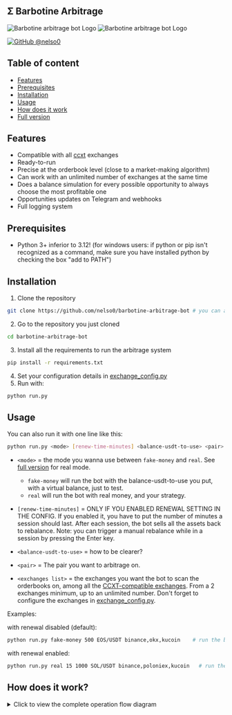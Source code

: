 ## Σ Barbotine Arbitrage
<p align="left">
  <img alt="Barbotine arbitrage bot Logo" height="auto" src="https://i.ibb.co/cgdP6rL/Capture-d-e-cran-2024-07-28-a-15-39-40.png">
  <img alt="Barbotine arbitrage bot Logo" height="auto" src="https://i.ibb.co/wSmHNm8/image.png">
</p>

[![GitHub @nelso0](https://img.shields.io/github/followers/nelso0?label=follow&style=social)](https://github.com/nelso0)

## Table of content
* [Features](#features)
* [Prerequisites](#prerequis)
* [Installation](#installation)
* [Usage](#usage)
* [How does it work](#how)
* [Full version](#full-version)

<a name="features"/>
 
## Features

* Compatible with all [ccxt](https://github.com/ccxt/ccxt) exchanges
* Ready-to-run
* Precise at the orderbook level (close to a market-making algorithm)
* Can work with an unlimited number of exchanges at the same time
* Does a balance simulation for every possible opportunity to always choose the most profitable one
* Opportunities updates on Telegram and webhooks
* Full logging system

<a name="prerequis"/>
 
## Prerequisites

* Python 3+ inferior to 3.12! (for windows users: if python or pip isn't recognized as a command, make sure you have installed python by checking the box "add to PATH")

<a name="installation"/>
 
## Installation

1. Clone the repository 
```sh
git clone https://github.com/nelso0/barbotine-arbitrage-bot # you can also download the zip file
```
2. Go to the repository you just cloned
```sh
cd barbotine-arbitrage-bot
```
3. Install all the requirements to run the arbitrage system
```sh
pip install -r requirements.txt
```
4. Set your configuration details in [exchange_config.py](exchange_config.py)
5. Run with:
```sh
python run.py
```

<a name="usage"/>
 
## Usage

You can also run it with one line like this:

```sh
python run.py <mode> [renew-time-minutes] <balance-usdt-to-use> <pair> <exchanges list separated by commas (no space!)>
```


* ```<mode>``` = the mode you wanna use between ```fake-money``` and ```real```. See [full version](#full-version) for real mode. 
  
  * ```fake-money``` will run the bot with the balance-usdt-to-use you put, with a virtual balance, just to test.
  * ```real``` will run the bot with real money, and your strategy.
  
* ```[renew-time-minutes]``` = ONLY IF YOU ENABLED RENEWAL SETTING IN THE CONFIG. If you enabled it, you have to put the number of minutes a session should last. After each session, the bot sells all the assets back to rebalance. Note: you can trigger a manual rebalance while in a session by pressing the Enter key.

* ```<balance-usdt-to-use>``` = how to be clearer? 

* ```<pair>``` = The pair you want to arbitrage on.

* ```<exchanges list>``` = the exchanges you want the bot to scan the orderbooks on, among all the [CCXT-compatible exchanges](https://github.com/ccxt/ccxt). From a 2 exchanges minimum, up to an unlimited number. Don't forget to configure the exchanges in [exchange_config.py](exchange_config.py).

Examples:

with renewal disabled (default):
```sh
python run.py fake-money 500 EOS/USDT binance,okx,kucoin    # run the bot with 500 USDT and rebalance every 15 minutes, with binance okx and kucoin
```
with renewal enabled:
```sh
python run.py real 15 1000 SOL/USDT binance,poloniex,kucoin   # run the bot with 1000 USDT on binance phemex and bybit on SOL/USDT, and rebalance every 15 minutes.
```

<a name="how"/>

## How does it work?

<details>
<summary>Click to view the complete operation flow diagram</summary>
```mermaid
flowchart TD
    A[Start bot] --> B[Parse arguments<br/>mode, pair, balance, exchanges]
    B --> C[Load exchange configs<br/>& connect via CCXT]
    C --> D{Mode?}
    
    D -->|Real| E[Fetch real balances<br/>from all exchanges]
    D -->|Fake Money| F[Use input balance<br/>from config]
    
    E --> G[Calculate initial allocation]
    F --> G
    
    G --> H[Distribute balance equally<br/>fetch average price<br/>calculate crypto amounts]
    
    H --> I[Place initial buy orders<br/>on all exchanges]
    I --> J[Wait for order fulfillment]
    
    J --> K[Start main arbitrage loop]
    
    K --> L[Monitor orderbooks<br/>parallel WebSocket connections]
    L --> M[Update price dictionaries<br/>bid_prices & ask_prices]
    
    M --> N[Find best opportunities<br/>min_ask_ex & max_bid_ex]
    N --> O[Calculate profit<br/>including fees]
    
    O --> P{Profitable<br/>opportunity?}
    
    P -->|No| Q[Display current best<br/>continue monitoring]
    Q --> R{Session<br/>timeout?}
    
    P -->|Yes| S[Execute simultaneous trades<br/>BUY on min_ask_ex<br/>SELL on max_bid_ex]
    
    S --> T[Update balances<br/>& rebalance positions]
    T --> U[Log profit & send<br/>Telegram notification]
    U --> V[Increment trade counter<br/>update session totals]
    
    V --> R
    R -->|No| W{Manual stop<br/>requested?}
    W -->|No| L
    W -->|Yes| X[Emergency rebalance]
    
    R -->|Yes| Y[Session end cleanup]
    X --> Y
    
    Y --> Z[Cancel open orders<br/>convert all crypto to USD]
    Z --> AA[Calculate final balance<br/>& session profit]
    AA --> BB[Update real_balance.txt<br/>generate report]
    BB --> CC[End session]
    
    style A fill:#e1f5fe
    style G fill:#f3e5f5
    style K fill:#fff3e0
    style P fill:#ffebee
    style S fill:#e8f5e8
    style CC fill:#fce4ec
```
</details>

<a name="full-version"/>

## Full version

You can get the source code of the real money modes and the rest of the documentation/ressources by becoming a Barbotine donator. More info on [barbotine.xyz](https://barbotine.xyz)
